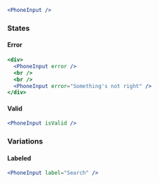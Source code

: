 ```jsx
<PhoneInput />
```

### States

#### Error

```jsx
<div>
  <PhoneInput error />
  <br />
  <br />
  <PhoneInput error="Something's not right" />
</div>
```

#### Valid

```jsx
<PhoneInput isValid />
```

### Variations

#### Labeled

```jsx
<PhoneInput label="Search" />
```
